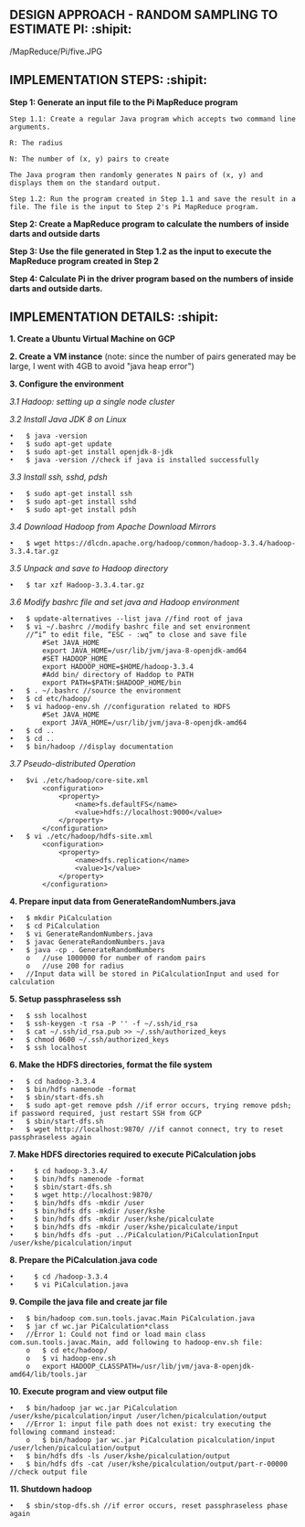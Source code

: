 ## DESIGN APPROACH - RANDOM SAMPLING TO ESTIMATE PI: :shipit:
/MapReduce/Pi/five.JPG

## IMPLEMENTATION STEPS: :shipit:

**Step 1: Generate an input file to the Pi MapReduce program**
	
	Step 1.1: Create a regular Java program which accepts two command line arguments.
	
	R: The radius
	
	N: The number of (x, y) pairs to create
	
	The Java program then randomly generates N pairs of (x, y) and displays them on the standard output.
	
	Step 1.2: Run the program created in Step 1.1 and save the result in a file. The file is the input to Step 2's Pi MapReduce program.

**Step 2: Create a MapReduce program to calculate the numbers of inside darts and outside darts**

**Step 3: Use the file generated in Step 1.2 as the input to execute the MapReduce program created in Step 2**

**Step 4: Calculate Pi in the driver program based on the numbers of inside darts and outside darts.**

## IMPLEMENTATION DETAILS: :shipit:

**1. Create a Ubuntu Virtual Machine on GCP**

**2. Create a VM instance** (note: since the number of pairs generated may be large, I went with 4GB to avoid "java heap error")

**3. Configure the environment**

*3.1 Hadoop: setting up a single node cluster*
	
	
_3.2 Install Java JDK 8 on Linux_

	•	$ java -version
	•	$ sudo apt-get update
	•	$ sudo apt-get install openjdk-8-jdk
	•	$ java -version //check if java is installed successfully
	
_3.3 Install ssh, sshd, pdsh_

	•	$ sudo apt-get install ssh
	•	$ sudo apt-get install sshd
	•	$ sudo apt-get install pdsh
	
_3.4 Download Hadoop from Apache Download Mirrors_

	•	$ wget https://dlcdn.apache.org/hadoop/common/hadoop-3.3.4/hadoop-3.3.4.tar.gz

_3.5 Unpack and save to Hadoop directory_

	•	$ tar xzf Hadoop-3.3.4.tar.gz
	
_3.6 Modify bashrc file and set java and Hadoop environment_

	•	$ update-alternatives --list java //find root of java
	•	$ vi ~/.bashrc //modify bashrc file and set environment
		//“i” to edit file, “ESC - :wq” to close and save file
			#Set JAVA_HOME 
			export JAVA_HOME=/usr/lib/jvm/java-8-openjdk-amd64 
			#SET HADOOP_HOME 
			export HADOOP_HOME=$HOME/hadoop-3.3.4 
			#Add bin/ directory of Haddop to PATH 
			export PATH=$PATH:$HADOOP_HOME/bin
	•	$ . ~/.bashrc //source the environment
	•	$ cd etc/hadoop/ 
	•	$ vi hadoop-env.sh //configuration related to HDFS
			#Set JAVA_HOME 
			export JAVA_HOME=/usr/lib/jvm/java-8-openjdk-amd64
	•	$ cd .. 
	•	$ cd ..
	•	$ bin/hadoop //display documentation

_3.7 Pseudo-distributed Operation_

	•	$vi ./etc/hadoop/core-site.xml
			<configuration>
			    <property>
			        <name>fs.defaultFS</name>
			        <value>hdfs://localhost:9000</value>
			    </property>
			</configuration>
	•	$ vi ./etc/hadoop/hdfs-site.xml
			<configuration>
			    <property>
			        <name>dfs.replication</name>
			        <value>1</value>
			    </property>
			</configuration>

**4. Prepare input data from GenerateRandomNumbers.java**

	•	$ mkdir PiCalculation
	•	$ cd PiCalculation
	•	$ vi GenerateRandomNumbers.java
	•	$ javac GenerateRandomNumbers.java
	•	$ java -cp . GenerateRandomNumbers
		o	//use 1000000 for number of random pairs
		o	//use 200 for radius
	•	//Input data will be stored in PiCalculationInput and used for calculation

**5. Setup passphraseless ssh**

	•	$ ssh localhost
	•	$ ssh-keygen -t rsa -P '' -f ~/.ssh/id_rsa
	•	$ cat ~/.ssh/id_rsa.pub >> ~/.ssh/authorized_keys 
	•	$ chmod 0600 ~/.ssh/authorized_keys 
	•	$ ssh localhost
	
**6. Make the HDFS directories, format the file system**

	•	$ cd hadoop-3.3.4
	•	$ bin/hdfs namenode -format
	•	$ sbin/start-dfs.sh
	•	$ sudo apt-get remove pdsh //if error occurs, trying remove pdsh; if password required, just restart SSH from GCP
	•	$ sbin/start-dfs.sh
	•	$ wget http://localhost:9870/ //if cannot connect, try to reset passphraseless again

**7. Make HDFS directories required to execute PiCalculation jobs**

	•	  $ cd hadoop-3.3.4/
	•	  $ bin/hdfs namenode -format
	•	  $ sbin/start-dfs.sh
	•	  $ wget http://localhost:9870/
	•	  $ bin/hdfs dfs -mkdir /user
	•	  $ bin/hdfs dfs -mkdir /user/kshe
	•	  $ bin/hdfs dfs -mkdir /user/kshe/picalculate
	•	  $ bin/hdfs dfs -mkdir /user/kshe/picalculate/input
	•	  $ bin/hdfs dfs -put ../PiCalculation/PiCalculationInput /user/kshe/picalculation/input
	
**8. Prepare the PiCalculation.java code**

	•	  $ cd /hadoop-3.3.4
	•	  $ vi PiCalculation.java 

**9. Compile the java file and create jar file**

	•	$ bin/hadoop com.sun.tools.javac.Main PiCalculation.java
	•	$ jar cf wc.jar PiCalculation*class  
	•	//Error 1: Could not find or load main class com.sun.tools.javac.Main, add following to hadoop-env.sh file:
		o	$ cd etc/hadoop/ 
		o	$ vi hadoop-env.sh
		o	export HADOOP_CLASSPATH=/usr/lib/jvm/java-8-openjdk-amd64/lib/tools.jar

**10. Execute program and view output file**

	•	$ bin/hadoop jar wc.jar PiCalculation /user/kshe/picalculation/input /user/lchen/picalculation/output
	•	//Error 1: input file path does not exist: try executing the following command instead:
		o	$ bin/hadoop jar wc.jar PiCalculation picalculation/input /user/lchen/picalculation/output
	•	$ bin/hdfs dfs -ls /user/kshe/picalculation/output
	•	$ bin/hdfs dfs -cat /user/kshe/picalculation/output/part-r-00000 //check output file

**11. Shutdown hadoop**

	•	$ sbin/stop-dfs.sh //if error occurs, reset passphraseless phase again




